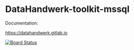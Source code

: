 # DataHandwerk-toolkit-mssql

Documentation:

https://datahandwerk.gitlab.io

[![Board Status](https://dev.azure.com/DataHandwerk/89a7b008-69b9-42e4-b31f-4c2dfb6bd49a/f3077374-71b6-4a5b-bfd6-24a792bbc352/_apis/work/boardbadge/71c0586e-2955-431c-8b07-96da50563abc?columnOptions=1)](https://dev.azure.com/DataHandwerk/89a7b008-69b9-42e4-b31f-4c2dfb6bd49a/_boards/board/t/f3077374-71b6-4a5b-bfd6-24a792bbc352/Microsoft.RequirementCategory/)
